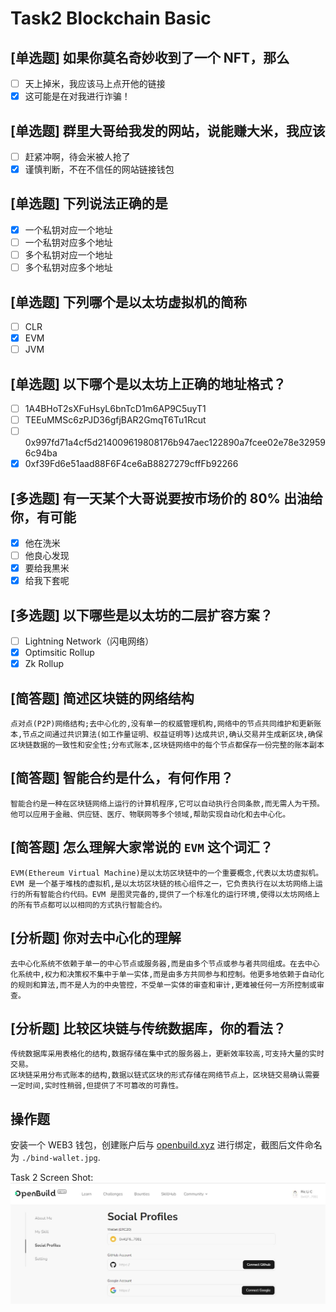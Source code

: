 # Task2 Blockchain Basic

## [单选题] 如果你莫名奇妙收到了一个 NFT，那么

-   [ ] 天上掉米，我应该马上点开他的链接
-   [x] 这可能是在对我进行诈骗！

## [单选题] 群里大哥给我发的网站，说能赚大米，我应该

-   [ ] 赶紧冲啊，待会米被人抢了
-   [x] 谨慎判断，不在不信任的网站链接钱包

## [单选题] 下列说法正确的是

-   [x] 一个私钥对应一个地址
-   [ ] 一个私钥对应多个地址
-   [ ] 多个私钥对应一个地址
-   [ ] 多个私钥对应多个地址

## [单选题] 下列哪个是以太坊虚拟机的简称

-   [ ] CLR
-   [x] EVM
-   [ ] JVM

## [单选题] 以下哪个是以太坊上正确的地址格式？

-   [ ] 1A4BHoT2sXFuHsyL6bnTcD1m6AP9C5uyT1
-   [ ] TEEuMMSc6zPJD36gfjBAR2GmqT6Tu1Rcut
-   [ ] 0x997fd71a4cf5d214009619808176b947aec122890a7fcee02e78e329596c94ba
-   [x] 0xf39Fd6e51aad88F6F4ce6aB8827279cffFb92266

## [多选题] 有一天某个大哥说要按市场价的 80% 出油给你，有可能

-   [x] 他在洗米
-   [ ] 他良心发现
-   [x] 要给我黒米
-   [x] 给我下套呢

## [多选题] 以下哪些是以太坊的二层扩容方案？

-   [ ] Lightning Network（闪电网络）
-   [x] Optimsitic Rollup
-   [x] Zk Rollup

## [简答题] 简述区块链的网络结构

```
点对点(P2P)网络结构;去中心化的,没有单一的权威管理机构,网络中的节点共同维护和更新账本,节点之间通过共识算法(如工作量证明、权益证明等)达成共识,确认交易并生成新区块,确保区块链数据的一致性和安全性;分布式账本,区块链网络中的每个节点都保存一份完整的账本副本
```

## [简答题] 智能合约是什么，有何作用？

```
智能合约是一种在区块链网络上运行的计算机程序,它可以自动执行合同条款,而无需人为干预。他可以应用于金融、供应链、医疗、物联网等多个领域,帮助实现自动化和去中心化。
```

## [简答题] 怎么理解大家常说的 `EVM` 这个词汇？

```
EVM(Ethereum Virtual Machine)是以太坊区块链中的一个重要概念,代表以太坊虚拟机。EVM 是一个基于堆栈的虚拟机,是以太坊区块链的核心组件之一，它负责执行在以太坊网络上运行的所有智能合约代码。EVM 是图灵完备的,提供了一个标准化的运行环境,使得以太坊网络上的所有节点都可以以相同的方式执行智能合约。
```

## [分析题] 你对去中心化的理解

```
去中心化系统不依赖于单一的中心节点或服务器,而是由多个节点或参与者共同组成。在去中心化系统中,权力和决策权不集中于单一实体,而是由多方共同参与和控制。他更多地依赖于自动化的规则和算法,而不是人为的中央管控，不受单一实体的审查和审计,更难被任何一方所控制或审查。
```

## [分析题] 比较区块链与传统数据库，你的看法？

```
传统数据库采用表格化的结构,数据存储在集中式的服务器上，更新效率较高,可支持大量的实时交易。
区块链采用分布式账本的结构,数据以链式区块的形式存储在网络节点上，区块链交易确认需要一定时间,实时性稍弱,但提供了不可篡改的可靠性。
```

## 操作题

安装一个 WEB3 钱包，创建账户后与 [openbuild.xyz](https://openbuild.xyz/profile) 进行绑定，截图后文件命名为 `./bind-wallet.jpg`.

Task 2 Screen Shot:
![Task 2](./screenshot.jpg)
